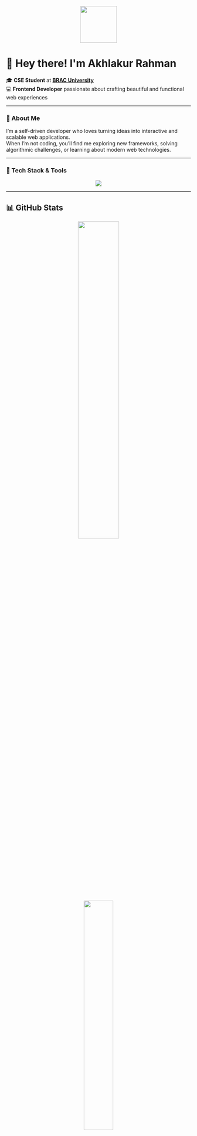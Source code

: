 <div id="header" align="center"> <img src="https://media.giphy.com/media/M9gbBd9nbDrOTu1Mqx/giphy.gif" width="100"/> </div>

# 👋 Hey there! I'm Akhlakur Rahman

🎓 **CSE Student** at **[BRAC University](https://www.bracu.ac.bd/)**  
💻 **Frontend Developer** passionate about crafting beautiful and functional web experiences  

---

### 🚀 About Me  
I’m a self-driven developer who loves turning ideas into interactive and scalable web applications.  
When I’m not coding, you’ll find me exploring new frameworks, solving algorithmic challenges, or learning about modern web technologies.

---

### 🧠 Tech Stack & Tools  

<p align="center">
  <img src="https://skillicons.dev/icons?i=python,javascript,react,tailwind,html,css,nodejs,mongodb,mysql,django,firebase,vercel,netlify,postman,git" />
</p>

---

## 📊 GitHub Stats

<p align="center">
  <img src="https://github-readme-stats.vercel.app/api?username=Akhlakur07&show_icons=true&theme=tokyonight" width="47%" />
</p>

<p align="center">
  <img src="https://github-readme-stats.vercel.app/api/top-langs/?username=Akhlakur07&layout=compact&theme=tokyonight" width="40%" />
</p>

---

### 💡 What I’m Currently Doing  
- 🌱 Learning more about **Full-Stack Web Development**  
- 🔨 Building projects with **React** and **MongoDB**  
- 🧩 Practicing Data Structures and Algorithms on [LeetCode](https://leetcode.com/u/akhlak_ur/)


---

### 📫 Let’s Connect!  
📧 **Email:** _ssrmm2000@gmail.com_  

---

⭐ If you like my work, consider giving a star to my repositories!

